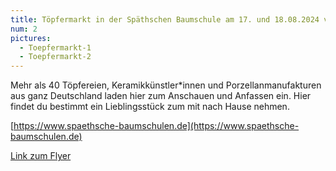 ```yaml
---
title: Töpfermarkt in der Späthschen Baumschule am 17. und 18.08.2024 von 10-18 Uhr - Späthstr. 80/81 in 12437 Berlin
num: 2
pictures:
  - Toepfermarkt-1
  - Toepfermarkt-2
---
```


Mehr als 40 Töpfereien, Keramikkünstler*innen und Porzellanmanufakturen aus ganz Deutschland laden hier zum Anschauen und Anfassen ein. Hier findet du bestimmt ein Lieblingsstück zum mit nach Hause nehmen.

[https://www.spaethsche-baumschulen.de](https://www.spaethsche-baumschulen.de)

[Link zum Flyer](./press/Toepfermarkt-Flyer_web.pdf)